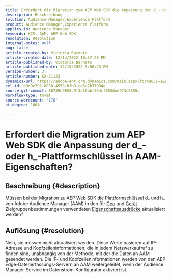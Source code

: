 ```yaml
---
title: Erfordert die Migration zum AEP Web SDK die Anpassung der d_- oder h_-Plattformschlüssel in AAM-Eigenschaften?
description: Beschreibung
solution: Audience Manager,Experience Platform
product: Audience Manager,Experience Platform
applies-to: Audience Manager
keywords: KCS, AAM, AEP Web SDK
resolution: Resolution
internal-notes: null
bug: false
article-created-by: Victoria Barnato
article-created-date: 12/14/2022 10:57:26 PM
article-published-by: Victoria Barnato
article-published-date: 12/15/2022 5:50:25 PM
version-number: 3
article-number: KA-21123
dynamics-url: https://adobe-ent.crm.dynamics.com/main.aspx?forceUCI=1&pagetype=entityrecord&etn=knowledgearticle&id=4be71faa-027c-ed11-81ac-6045bd006149
exl-id: b9c9e792-0038-4558-bfb8-ce5a7b37994a
source-git-commit: 86739e9855c9f3d16bbf364cf063dae973c2155c
workflow-type: tm+mt
source-wordcount: '176'
ht-degree: 100%

---
```


# Erfordert die Migration zum AEP Web SDK die Anpassung der d_- oder h_-Plattformschlüssel in AAM-Eigenschaften?

## Beschreibung {#description}


Müssen bei der Migration zu AEP Web SDK die Plattformschlüssel d_ und h_ von Adobe Audience Manager (AAM) in den für [Geo](https://experienceleague.adobe.com/docs/audience-manager/user-guide/features/traits/trait-geotarget-keys.html?lang=de) und [Gerät](https://experienceleague.adobe.com/docs/audience-manager/user-guide/features/traits/trait-device-targeting.html?lang=de)-Zielgruppenbestimmungen verwendeten [Eigenschaftsausdrücke](https://experienceleague.adobe.com/docs/audience-manager/user-guide/features/traits/trait-variable-prefixes.html?lang=de%29%20used%20for%20Geo%20%28https://experienceleague.adobe.com/docs/audience-manager/user-guide/features/traits/trait-geotarget-keys.html?lang=de) aktualisiert werden?


## Auflösung {#resolution}


Nein, sie müssen nicht aktualisiert werden. Diese Werte basieren auf IP-Adresse und Kopfzeileninformationen, die in jedem Netzwerkaufruf zu finden sind, unabhängig von der Methode, mit der die Daten an AAM gesendet werden. Die IP- und Kopfzeileninformationen werden von den AEP Edge-Datenerfassungs-Servern an AAM weitergeleitet, wenn der Audience Manager-Service im Datenstrom-Konfigurator aktiviert ist.

